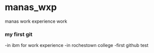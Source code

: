 # manas_wxp
manas work experience work 
### my first git 
-in ibm for work experience
-in rochestown college
-first github test 